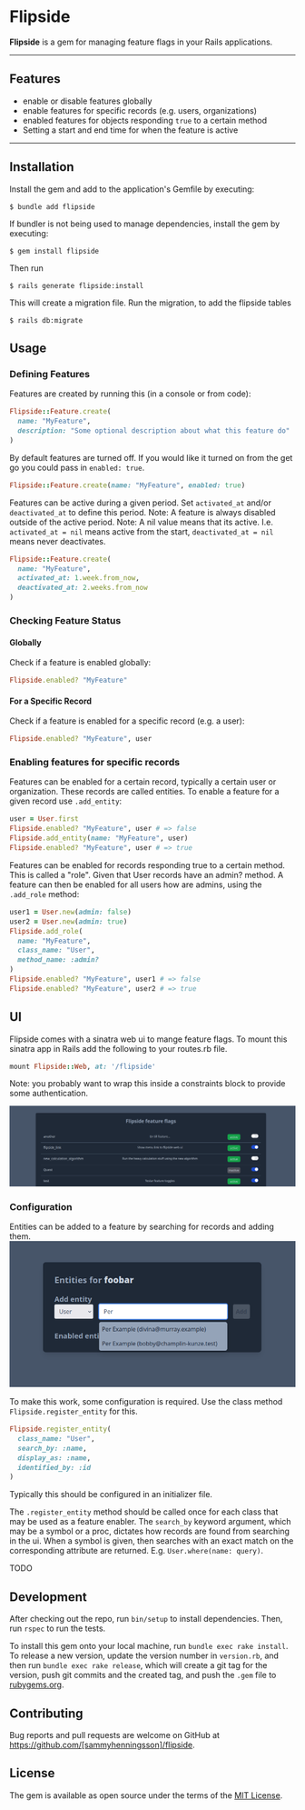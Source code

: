 # Flipside

**Flipside** is a gem for managing feature flags in your Rails applications.

---

## Features

- enable or disable features globally
- enable features for specific records (e.g. users, organizations)
- enabled features for objects responding `true` to a certain method
- Setting a start and end time for when the feature is active

---

## Installation

Install the gem and add to the application's Gemfile by executing:

    $ bundle add flipside

If bundler is not being used to manage dependencies, install the gem by executing:

    $ gem install flipside

Then run 

    $ rails generate flipside:install

This will create a migration file. Run the migration, to add the flipside tables

    $ rails db:migrate

## Usage

### Defining Features

Features are created by running this (in a console or from code):
```ruby
Flipside::Feature.create(
  name: "MyFeature",
  description: "Some optional description about what this feature do"
)
```

By default features are turned off. If you would like it turned on from the get go you could pass in `enabled: true`.
```ruby
Flipside::Feature.create(name: "MyFeature", enabled: true)
```

Features can be active during a given period. Set `activated_at` and/or `deactivated_at` to define this period.
Note: A feature is always disabled outside of the active period.
Note: A nil value means that its active. I.e. `activated_at = nil` means active from the start, `deactivated_at = nil` means never deactivates.
```ruby
Flipside::Feature.create(
  name: "MyFeature",
  activated_at: 1.week.from_now,
  deactivated_at: 2.weeks.from_now
)
```

### Checking Feature Status

#### Globally

Check if a feature is enabled globally:

```ruby
Flipside.enabled? "MyFeature"
```

#### For a Specific Record

Check if a feature is enabled for a specific record (e.g. a user):

```ruby
Flipside.enabled? "MyFeature", user
```

### Enabling features for specific records

Features can be enabled for a certain record, typically a certain user or organization. These records are called entities. To enable a feature for a given record use `.add_entity`:
```ruby
user = User.first
Flipside.enabled? "MyFeature", user # => false
Flipside.add_entity(name: "MyFeature", user)
Flipside.enabled? "MyFeature", user # => true
```

Features can be enabled for records responding true to a certain method. This is called a "role". Given that User records have an admin? method. A feature can then be enabled
for all users how are admins, using the `.add_role` method:
```ruby
user1 = User.new(admin: false)
user2 = User.new(admin: true)
Flipside.add_role(
  name: "MyFeature",
  class_name: "User",
  method_name: :admin?
)
Flipside.enabled? "MyFeature", user1 # => false
Flipside.enabled? "MyFeature", user2 # => true
```


## UI
Flipside comes with a sinatra web ui to mange feature flags. To mount this sinatra app in Rails add the following to your routes.rb file.
```ruby
mount Flipside::Web, at: '/flipside'
```
Note: you probably want to wrap this inside a constraints block to provide some authentication.

![UI](/features.png)


### Configuration

Entities can be added to a feature by searching for records and adding them.
![Start screen](/add_entity.png)

To make this work, some configuration is required. Use the class method `Flipside.register_entity` for this.
```ruby
Flipside.register_entity(
  class_name: "User",
  search_by: :name,
  display_as: :name,
  identified_by: :id
)
```
Typically this should be configured in an initializer file.

The `.register_entity` method should be called once for each class that may be used as a feature enabler.
The `search_by` keyword argument, which may be a symbol or a proc, dictates how records are found from searching in the ui. When a symbol is given, then searches with an exact match on the corresponding attribute are returned. E.g. `User.where(name: query)`.

TODO

## Development

After checking out the repo, run `bin/setup` to install dependencies. Then, run `rspec` to run the tests.

To install this gem onto your local machine, run `bundle exec rake install`. To release a new version, update the version number in `version.rb`, and then run `bundle exec rake release`, which will create a git tag for the version, push git commits and the created tag, and push the `.gem` file to [rubygems.org](https://rubygems.org).

## Contributing

Bug reports and pull requests are welcome on GitHub at https://github.com/[sammyhenningsson]/flipside.

## License

The gem is available as open source under the terms of the [MIT License](https://opensource.org/licenses/MIT).
